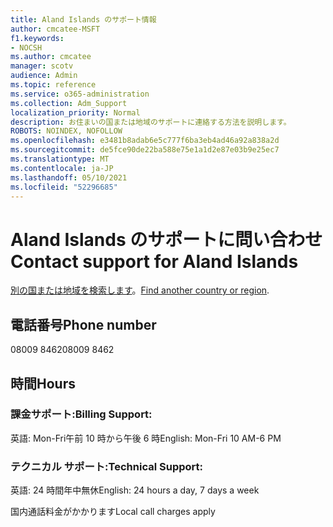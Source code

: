 ```yaml
---
title: Aland Islands のサポート情報
author: cmcatee-MSFT
f1.keywords:
- NOCSH
ms.author: cmcatee
manager: scotv
audience: Admin
ms.topic: reference
ms.service: o365-administration
ms.collection: Adm_Support
localization_priority: Normal
description: お住まいの国または地域のサポートに連絡する方法を説明します。
ROBOTS: NOINDEX, NOFOLLOW
ms.openlocfilehash: e3481b8adab6e5c777f6ba3eb4ad46a92a838a2d
ms.sourcegitcommit: de5fce90de22ba588e75e1a1d2e87e03b9e25ec7
ms.translationtype: MT
ms.contentlocale: ja-JP
ms.lasthandoff: 05/10/2021
ms.locfileid: "52296685"
---
```

# <a name="contact-support-for-aland-islands"></a><span data-ttu-id="bdd32-103">Aland Islands のサポートに問い合わせ</span><span class="sxs-lookup"><span data-stu-id="bdd32-103">Contact support for Aland Islands</span></span>

<span data-ttu-id="bdd32-104">[別の国または地域を検索します](../../business-video/get-help-support.md)。</span><span class="sxs-lookup"><span data-stu-id="bdd32-104">[Find another country or region](../../business-video/get-help-support.md).</span></span>

## <a name="phone-number"></a><span data-ttu-id="bdd32-105">電話番号</span><span class="sxs-lookup"><span data-stu-id="bdd32-105">Phone number</span></span>
<span data-ttu-id="bdd32-106">08009 8462</span><span class="sxs-lookup"><span data-stu-id="bdd32-106">08009 8462</span></span>

## <a name="hours"></a><span data-ttu-id="bdd32-107">時間</span><span class="sxs-lookup"><span data-stu-id="bdd32-107">Hours</span></span>
### <a name="billing-support"></a><span data-ttu-id="bdd32-108">課金サポート:</span><span class="sxs-lookup"><span data-stu-id="bdd32-108">Billing Support:</span></span>

<span data-ttu-id="bdd32-109">英語: Mon-Fri午前 10 時から午後 6 時</span><span class="sxs-lookup"><span data-stu-id="bdd32-109">English: Mon-Fri 10 AM-6 PM</span></span>

### <a name="technical-support"></a><span data-ttu-id="bdd32-110">テクニカル サポート:</span><span class="sxs-lookup"><span data-stu-id="bdd32-110">Technical Support:</span></span>

<span data-ttu-id="bdd32-111">英語: 24 時間年中無休</span><span class="sxs-lookup"><span data-stu-id="bdd32-111">English: 24 hours a day, 7 days a week</span></span>

<span data-ttu-id="bdd32-112">国内通話料金がかかります</span><span class="sxs-lookup"><span data-stu-id="bdd32-112">Local call charges apply</span></span>
